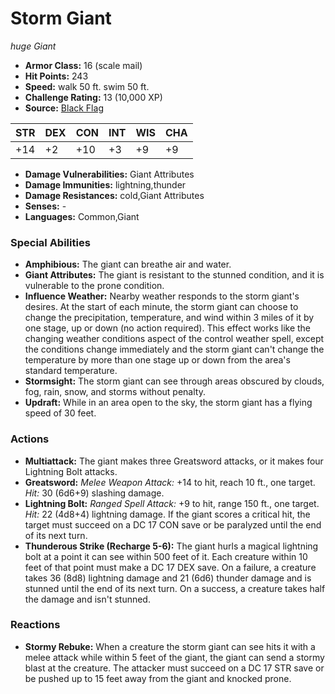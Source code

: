# Storm Giant

*huge* *Giant*

- **Armor Class:** 16 (scale mail)
- **Hit Points:** 243 
- **Speed:** walk 50 ft. swim 50 ft.
- **Challenge Rating:** 13 (10,000 XP)
- **Source:** [Black Flag](https://koboldpress.com/kpstore/product/tovrpg-pg-mv/)

| STR | DEX | CON | INT | WIS | CHA |
| --- | --- | --- | --- | --- | --- |
| +14 | +2 | +10 | +3 | +9 | +9 |

- **Damage Vulnerabilities:** Giant Attributes
- **Damage Immunities:** lightning,thunder
- **Damage Resistances:** cold,Giant Attributes
- **Senses:** -
- **Languages:** Common,Giant

### Special Abilities

- **Amphibious:** The giant can breathe air and water.
- **Giant Attributes:** The giant is resistant to the stunned condition, and it is vulnerable to the prone condition.
- **Influence Weather:** Nearby weather responds to the storm giant's desires. At the start of each minute, the storm giant can choose to change the precipitation, temperature, and wind within 3 miles of it by one stage, up or down (no action required). This effect works like the changing weather conditions aspect of the control weather spell, except the conditions change immediately and the storm giant can't change the temperature by more than one stage up or down from the area's standard temperature.
- **Stormsight:** The storm giant can see through areas obscured by clouds, fog, rain, snow, and storms without penalty.
- **Updraft:** While in an area open to the sky, the storm giant has a flying speed of 30 feet.

### Actions

- **Multiattack:** The giant makes three Greatsword attacks, or it makes four Lightning Bolt attacks.
- **Greatsword:** _Melee Weapon Attack:_ +14 to hit, reach 10 ft., one target. _Hit:_ 30 (6d6+9) slashing damage.
- **Lightning Bolt:** _Ranged Spell Attack:_ +9 to hit, range 150 ft., one target. _Hit:_ 22 (4d8+4) lightning damage. If the giant scores a critical hit, the target must succeed on a DC 17 CON save or be paralyzed until the end of its next turn.
- **Thunderous Strike (Recharge 5-6):** The giant hurls a magical lightning bolt at a point it can see within 500 feet of it. Each creature within 10 feet of that point must make a DC 17 DEX save. On a failure, a creature takes 36 (8d8) lightning damage and 21 (6d6) thunder damage and is stunned until the end of its next turn. On a success, a creature takes half the damage and isn't stunned.

### Reactions

- **Stormy Rebuke:** When a creature the storm giant can see hits it with a melee attack while within 5 feet of the giant, the giant can send a stormy blast at the creature. The attacker must succeed on a DC 17 STR save or be pushed up to 15 feet away from the giant and knocked prone.
